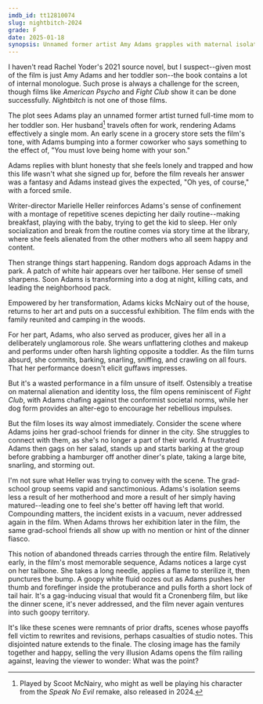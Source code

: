 ```yaml
---
imdb_id: tt12810074
slug: nightbitch-2024
grade: F
date: 2025-01-18
synopsis: Unnamed former artist Amy Adams grapples with maternal isolation after becoming a full-time mom, leading to her nocturnal transformation into a dog.
---
```


I haven't read Rachel Yoder's 2021 source novel, but I suspect--given most of the film is just Amy Adams and her toddler son--the book contains a lot of internal monologue. Such prose is always a challenge for the screen, though films like <span data-imdb-id="tt0144084">_American Psycho_</span> and <span data-imdb-id="tt0137523">_Fight Club_</span> show it can be done successfully. _Nightbitch_ is not one of those films.

The plot sees Adams play an unnamed former artist turned full-time mom to her toddler son. Her husband[^1] travels often for work, rendering Adams effectively a single mom. An early scene in a grocery store sets the film's tone, with Adams bumping into a former coworker who says something to the effect of, "You must love being home with your son."

Adams replies with blunt honesty that she feels lonely and trapped and how this life wasn't what she signed up for, before the film reveals her answer was a fantasy and Adams instead gives the expected, "Oh yes, of course," with a forced smile.

Writer-director Marielle Heller reinforces Adams's sense of confinement with a montage of repetitive scenes depicting her daily routine--making breakfast, playing with the baby, trying to get the kid to sleep. Her only socialization and break from the routine comes via story time at the library, where she feels alienated from the other mothers who all seem happy and content.

Then strange things start happening. Random dogs approach Adams in the park. A patch of white hair appears over her tailbone. Her sense of smell sharpens. Soon Adams is transforming into a dog at night, killing cats, and leading the neighborhood pack.

Empowered by her transformation, Adams kicks McNairy out of the house, returns to her art and puts on a successful exhibition. The film ends with the family reunited and camping in the woods.

For her part, Adams, who also served as producer, gives her all in a deliberately unglamorous role. She wears unflattering clothes and makeup and performs under often harsh lighting opposite a toddler. As the film turns absurd, she commits, barking, snarling, sniffing, and crawling on all fours. That her performance doesn't elicit guffaws impresses.

But it's a wasted performance in a film unsure of itself. Ostensibly a treatise on maternal alienation and identity loss, the film opens reminiscent of _Fight Club_, with Adams chafing against the conformist societal norms, while her dog form provides an alter-ego to encourage her rebellious impulses.

But the film loses its way almost immediately. Consider the scene where Adams joins her grad-school friends for dinner in the city. She struggles to connect with them, as she's no longer a part of their world. A frustrated Adams then gags on her salad, stands up and starts barking at the group before grabbing a hamburger off another diner's plate, taking a large bite, snarling, and storming out.

I'm not sure what Heller was trying to convey with the scene. The grad-school group seems vapid and sanctimonious. Adams's isolation seems less a result of her motherhood and more a result of her simply having matured--leading one to feel she's better off having left that world. Compounding matters, the incident exists in a vacuum, never addressed again in the film. When Adams throws her exhibition later in the film, the same grad-school friends all show up with no mention or hint of the dinner fiasco.

This notion of abandoned threads carries through the entire film. Relatively early, in the film's most memorable sequence, Adams notices a large cyst on her tailbone. She takes a long needle, applies a flame to sterilize it, then punctures the bump. A goopy white fluid oozes out as Adams pushes her thumb and forefinger inside the protuberance and pulls forth a short lock of tail hair. It's a gag-inducing visual that would fit a Cronenberg film, but like the dinner scene, it's never addressed, and the film never again ventures into such goopy territory.

It's like these scenes were remnants of prior drafts, scenes whose payoffs fell victim to rewrites and revisions, perhaps casualties of studio notes. This disjointed nature extends to the finale. The closing image has the family together and happy, selling the very illusion Adams opens the film railing against, leaving the viewer to wonder: What was the point?

[^1]: Played by Scoot McNairy, who might as well be playing his character from the <span data-imdb-id="tt27534307">_Speak No Evil_</span> remake, also released in 2024.

